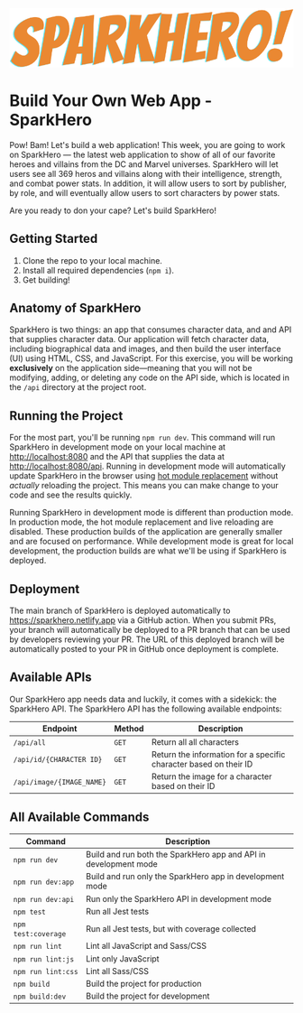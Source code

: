 ![SparkHeroHeader](/.github/assets/SparkHeroHeader.png)

# Build Your Own Web App - SparkHero

Pow! Bam! Let's build a web application! This week, you are going to work on SparkHero — the latest web application to show of all of our favorite heroes and villains from the DC and Marvel universes. SparkHero will let users see all 369 heros and villains along with their intelligence, strength, and combat power stats. In addition, it will allow users to sort by publisher, by role, and will eventually allow users to sort characters by power stats.

Are you ready to don your cape? Let's build SparkHero!

## Getting Started

1. Clone the repo to your local machine.
1. Install all required dependencies (`npm i`).
1. Get building!

## Anatomy of SparkHero

SparkHero is two things: an app that consumes character data, and and API that supplies character data. Our application will fetch character data, including biographical data and images, and then build the user interface (UI) using HTML, CSS, and JavaScript. For this exercise, you will be working __exclusively__ on the application side—meaning that you will not be modifying, adding, or deleting any code on the API side, which is located in the `/api` directory at the project root.

## Running the Project

For the most part, you'll be running `npm run dev`. This command will run SparkHero in development mode on your local machine at <http://localhost:8080> and the API that supplies the data at <http://localhost:8080/api>. Running in development mode will automatically update SparkHero in the browser using [hot module replacement][Webpack-HotModule] without _actually_ reloading the project. This means you can make change to your code and see the results quickly.

Running SparkHero in development mode is different than production mode. In production mode, the hot module replacement and live reloading are disabled. These production builds of the application are generally smaller and are focused on performance. While development mode is great for local development, the production builds are what we'll be using if SparkHero is deployed.

## Deployment

The main branch of SparkHero is deployed automatically to <https://sparkhero.netlify.app> via a GitHub action. When you submit PRs, your branch will automatically be deployed to a PR branch that can be used by developers reviewing your PR. The URL of this deployed branch will be automatically posted to your PR in GitHub once deployment is complete.

## Available APIs

Our SparkHero app needs data and luckily, it comes with a sidekick: the SparkHero API. The SparkHero API has the following available endpoints:

| Endpoint | Method | Description |
| ------------- | ------------- |------------- |
| `/api/all` | `GET` | Return all all characters |
| `/api/id/{CHARACTER ID}` | `GET` | Return the information for a specific character based on their ID |
| `/api/image/{IMAGE_NAME}` | `GET` | Return the image for a character based on their ID |

## All Available Commands

| Command | Description |
| ------------- | ------------- |
| `npm run dev` | Build and run both the SparkHero app and API in development mode |
| `npm run dev:app` | Build and run only the SparkHero app in development mode |
| `npm run dev:api` | Run only the SparkHero API in development mode |
| `npm test` | Run all Jest tests |
| `npm test:coverage` | Run all Jest tests, but with coverage collected |
| `npm run lint` | Lint all JavaScript and Sass/CSS |
| `npm run lint:js` | Lint only JavaScript |
| `npm run lint:css` | Lint all Sass/CSS |
| `npm build` | Build the project for production |
| `npm build:dev` | Build the project for development |

[Webpack-HotModule]: https://webpack.js.org/concepts/hot-module-replacement/
